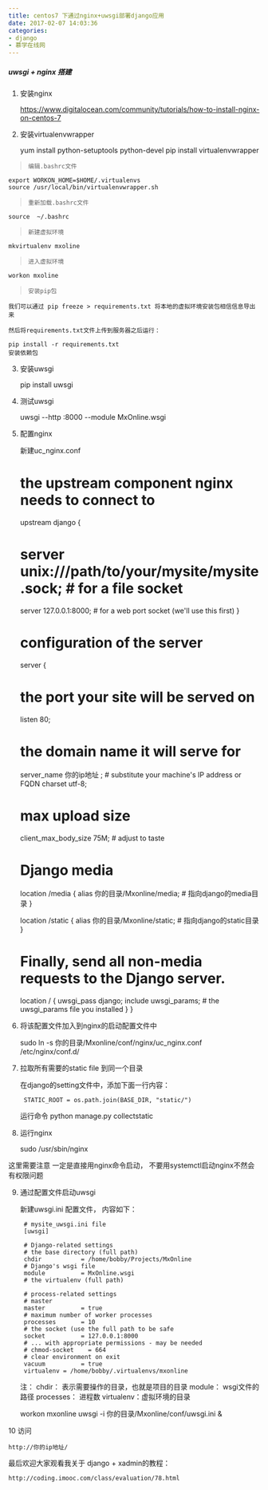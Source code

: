 ```yaml
---
title: centos7 下通过nginx+uwsgi部署django应用
date: 2017-02-07 14:03:36
categories: 
- django
- 慕学在线网
---
```


##### uwsgi + nginx 搭建
    

1. 安装nginx


    https://www.digitalocean.com/community/tutorials/how-to-install-nginx-on-centos-7
    
2. 安装virtualenvwrapper
    

    yum install python-setuptools python-devel
    pip install virtualenvwrapper
    
>     编辑.bashrc文件
    
    export WORKON_HOME=$HOME/.virtualenvs
    source /usr/local/bin/virtualenvwrapper.sh
    
>     重新加载.bashrc文件
    source  ~/.bashrc
    
>     新建虚拟环境
    mkvirtualenv mxoline

>     进入虚拟环境 
    workon mxoline

>     安装pip包
    
    我们可以通过 pip freeze > requirements.txt 将本地的虚拟环境安装包相信信息导出来
    
    然后将requirements.txt文件上传到服务器之后运行：
    
    pip install -r requirements.txt
    安装依赖包
    
3. 安装uwsgi
    
    pip install uwsgi

4. 测试uwsgi
    
    uwsgi --http :8000 --module MxOnline.wsgi

5. 配置nginx
    
    新建uc_nginx.conf

    
    # the upstream component nginx needs to connect to
    upstream django {
    # server unix:///path/to/your/mysite/mysite.sock; # for a file socket
    server 127.0.0.1:8000; # for a web port socket (we'll use this first)
    }
    # configuration of the server

    server {
    # the port your site will be served on
    listen      80;
    # the domain name it will serve for
    server_name 你的ip地址 ; # substitute your machine's IP address or FQDN
    charset     utf-8;

    # max upload size
    client_max_body_size 75M;   # adjust to taste

    # Django media
    location /media  {
        alias 你的目录/Mxonline/media;  # 指向django的media目录
    }

    location /static {
        alias 你的目录/Mxonline/static; # 指向django的static目录
    }

    # Finally, send all non-media requests to the Django server.
    location / {
        uwsgi_pass  django;
        include     uwsgi_params; # the uwsgi_params file you installed
    }
    }

6. 将该配置文件加入到nginx的启动配置文件中
    
    sudo ln -s 你的目录/Mxonline/conf/nginx/uc_nginx.conf /etc/nginx/conf.d/

7. 拉取所有需要的static file 到同一个目录
    
    在django的setting文件中，添加下面一行内容：
    
        STATIC_ROOT = os.path.join(BASE_DIR, "static/")
    运行命令
        python manage.py collectstatic

8. 运行nginx
    
    sudo /usr/sbin/nginx
    
这里需要注意 一定是直接用nginx命令启动， 不要用systemctl启动nginx不然会有权限问题

9. 通过配置文件启动uwsgi

    新建uwsgi.ini 配置文件， 内容如下：
        
        # mysite_uwsgi.ini file
        [uwsgi]
        
        # Django-related settings
        # the base directory (full path)
        chdir           = /home/bobby/Projects/MxOnline
        # Django's wsgi file
        module          = MxOnline.wsgi
        # the virtualenv (full path)
        
        # process-related settings
        # master
        master          = true
        # maximum number of worker processes
        processes       = 10
        # the socket (use the full path to be safe
        socket          = 127.0.0.1:8000
        # ... with appropriate permissions - may be needed
        # chmod-socket    = 664
        # clear environment on exit
        vacuum          = true
        virtualenv = /home/bobby/.virtualenvs/mxonline
    
    注：
        chdir： 表示需要操作的目录，也就是项目的目录
        module： wsgi文件的路径
        processes： 进程数
        virtualenv：虚拟环境的目录
            
    
    workon mxonline
    uwsgi -i 你的目录/Mxonline/conf/uwsgi.ini &

10 访问
    
    http://你的ip地址/
	
最后欢迎大家观看我关于 django + xadmin的教程：

	http://coding.imooc.com/class/evaluation/78.html
    
    
